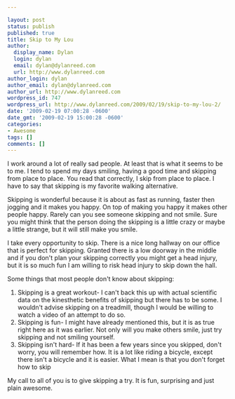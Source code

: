 ```yaml
---

layout: post
status: publish
published: true
title: Skip to My Lou
author:
  display_name: Dylan
  login: dylan
  email: dylan@dylanreed.com
  url: http://www.dylanreed.com
author_login: dylan
author_email: dylan@dylanreed.com
author_url: http://www.dylanreed.com
wordpress_id: 747
wordpress_url: http://www.dylanreed.com/2009/02/19/skip-to-my-lou-2/
date: '2009-02-19 07:00:28 -0600'
date_gmt: '2009-02-19 15:00:28 -0600'
categories:
- Awesome
tags: []
comments: []
---
```


I work around a lot of really sad people. At least that is what it seems to be to me. I tend to spend my days smiling, having a good time and skipping from place to place. You read that correctly, I skip from place to place. I have to say that skipping is my favorite walking alternative.

Skipping is wonderful because it is about as fast as running, faster then jogging and it makes you happy. On top of making you happy it makes other people happy. Rarely can you see someone skipping and not smile. Sure you might think that the person doing the skipping is a little crazy or maybe a little strange, but it will still make you smile.

I take every opportunity to skip. There is a nice long hallway on our office that is perfect for skipping. Granted there is a low doorway in the middle and if you don't plan your skipping correctly you might get a head injury, but it is so much fun I am willing to risk head injury to skip down the hall.

Some things that most people don't know about skipping:

  1. Skipping is a great workout- I can't back this up with actual scientific data on the kinesthetic benefits of skipping but there has to be some. I wouldn't advise skipping on a treadmill, though I would be willing to watch a video of an attempt to do so.
  2. Skipping is fun- I might have already mentioned this, but it is as true right here as it was earlier. Not only will you make others smile, just try skipping and not smiling yourself.
  3. Skipping isn't hard- If it has been a few years since you skipped, don't worry, you will remember how. It is a lot like riding a bicycle, except there isn't a bicycle and it is easier. What I mean is that you don't forget how to skip

My call to all of you is to give skipping a try. It is fun, surprising and just plain awesome.
